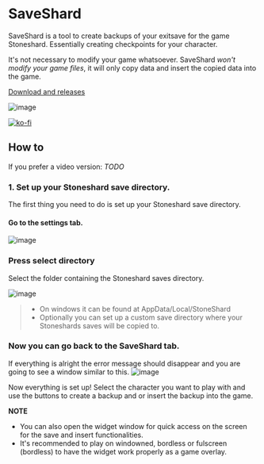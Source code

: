 # SaveShard
SaveShard is a tool to create backups of your exitsave for the game Stoneshard. Essentially creating checkpoints for your character.

It's not necessary to modify your game whatsoever. SaveShard *won't modify your game files*, it will only copy data and insert the copied data into the game.

[Download and releases](https://github.com/zMenta/SaveShard/releases)

![image](https://github.com/zMenta/SaveShard/assets/70714721/644f45ca-7e6c-4db3-a137-659c1c9d4ded)

[![ko-fi](https://ko-fi.com/img/githubbutton_sm.svg)](https://ko-fi.com/J3J5LJFPI)

## How to

If you prefer a video version:  *TODO*

### 1. Set up your Stoneshard save directory.
The first thing you need to do is set up your Stoneshard save directory.

#### Go to the **settings tab**.

![image](https://github.com/zMenta/SaveShard/assets/70714721/cd2a0428-e7d9-4f84-800e-8a7ee94cff4c)

### Press select directory
Select the folder containing the Stoneshard saves directory.


![image](https://github.com/zMenta/SaveShard/assets/70714721/23da562c-1ad6-46ed-8140-af9e9d54e42b)
>- On windows it can be found at AppData/Local/StoneShard
>- Optionally you can set up a custom save directory where your Stoneshards saves will be copied to.

### Now you can go back to the SaveShard tab.
If everything is alright the error message should disappear and you are going to see a window similar to this.
![image](https://github.com/zMenta/SaveShard/assets/70714721/0fe8318e-716a-45e3-9413-7f0cba30a29c)

Now everything is set up! 
Select the character you want to play with and use the buttons to create a backup and or insert the backup into the game.

**NOTE**
- You can also open the widget window for quick access on the screen for the save and insert functionalities.
- It's recommended to play on windowned, bordless or fulscreen (bordless) to have the widget work properly as a game overlay.
